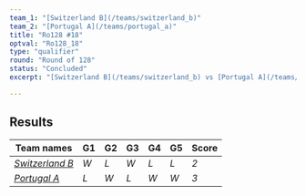 ```yaml
---
team_1: "[Switzerland B](/teams/switzerland_b)"
team_2: "[Portugal A](/teams/portugal_a)"
title: "Ro128 #18"
optval: "Ro128_18"
type: "qualifier"
round: "Round of 128"
status: "Concluded"
excerpt: "[Switzerland B](/teams/switzerland_b) vs [Portugal A](/teams/portugal_a)"

---
```

## Results

| Team names | G1 | G2 | G3 | G4 | G5 | Score |
| -- | -- | -- | -- | -- | -- | -- |
| *[Switzerland B](/teams/switzerland_b)* | *W* | *L* | *W* | *L* | *L* | *2* |
| *[Portugal A](/teams/portugal_a)* | *L* | *W* | *L* | *W* | *W* | *3* |
